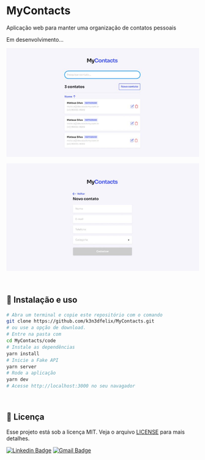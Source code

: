 # MyContacts
Aplicação web para manter uma organização de contatos pessoais

Em desenvolvimento...

<p align="center">
  <img src="https://github.com/k3n3dfelix/MyContacts/blob/main/screens/home.JPG" alt="home" >
</p>
<p align="center">
  <img src="https://github.com/k3n3dfelix/MyContacts/blob/main/screens/novo-contato.JPG" alt="Novo Contato">
</p>

<br>

## :wrench: Instalação e uso

```bash
# Abra um terminal e copie este repositório com o comando
git clone https://github.com/k3n3dfelix/MyContacts.git
# ou use a opção de download.
# Entre na pasta com 
cd MyContacts/code
# Instale as dependências
yarn install
# Inicie a Fake API
yarn server
# Rode a aplicação
yarn dev
# Acesse http://localhost:3000 no seu navagador
```

<br>

## :memo: Licença

Esse projeto está sob a licença MIT. Veja o arquivo [LICENSE](/LICENSE) para mais detalhes.


[![Linkedin Badge](https://img.shields.io/badge/-Kened%20Felix-blue?style=flat-square&logo=Linkedin&logoColor=white&link=https://www.linkedin.com/in/kened-felix-491129199/)](https://www.linkedin.com/in/kened-felix-491129199/) 
[![Gmail Badge](https://img.shields.io/badge/-kened.felix@gmail.com-c14438?style=flat-square&logo=Gmail&logoColor=white&link=mailto:kened.felix@gmail.com)](mailto:kened.felix@gmail.com)
